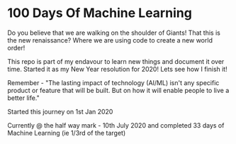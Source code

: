 # 100 Days Of Machine Learning

Do you believe that we are walking on the shoulder of Giants! That this is the new renaissance? Where we are using code to create a new world order! 

This repo is part of my endavour to learn new things and document it over time. Started it as my New Year resolution for 2020! Lets see how I finish it!  

Remember - "The lasting impact of technology (AI/ML) isn't any specific product or feature that will be built. But on how it will enable people to live a better life."


Started this journey on 1st Jan 2020 

Currently @ the half way mark - 10th July 2020 and completed 33 days of Machine Learning (ie 1/3rd of the target)

